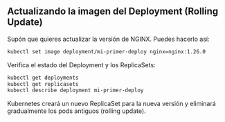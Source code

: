 ﻿## Actualizando la imagen del Deployment (Rolling Update)

Supón que quieres actualizar la versión de NGINX. Puedes hacerlo así:

```bash
kubectl set image deployment/mi-primer-deploy nginx=nginx:1.26.0
```

Verifica el estado del Deployment y los ReplicaSets:

```sh
kubectl get deployments
kubectl get replicasets
kubectl describe deployment mi-primer-deploy
```

Kubernetes creará un nuevo ReplicaSet para la nueva versión y eliminará gradualmente los pods antiguos (rolling update).


